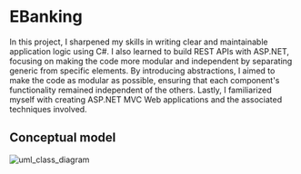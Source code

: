 # EBanking
In this project, I sharpened my skills in writing clear and maintainable application logic using C#. I also learned to build REST APIs with ASP.NET, focusing on making the code more modular and independent by separating generic from specific elements. By introducing abstractions, I aimed to make the code as modular as possible, ensuring that each component's functionality remained independent of the others. Lastly, I familiarized myself with creating ASP.NET MVC Web applications and the associated techniques involved.
## Conceptual model
![uml_class_diagram](https://github.com/djordjije11/EBanking.Console/blob/master/images/uml%20class%20diagram.png?raw=true "UML Class Diagram")
